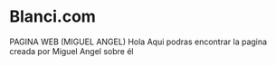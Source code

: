 # Blanci.com
PAGINA WEB (MIGUEL ANGEL)
Hola Aqui podras encontrar la pagina creada por Miguel Angel sobre él 
